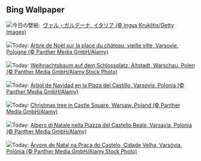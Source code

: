 ## Bing Wallpaper
![](https://www.bing.com/th?id=OHR.ValGardenaItaly_JA-JP2238333845_UHD.jpg&w=1000)今日の壁紙: &nbsp;[ヴァル・ガルデーナ, イタリア (© Ingus Kruklitis/Getty Images)](https://www.bing.com/th?id=OHR.ValGardenaItaly_JA-JP2238333845_UHD.jpg)
<br><br/>
![](https://www.bing.com/th?id=OHR.WarsawChristmas_FR-FR2276037087_UHD.jpg&w=1000)Today: [Arbre de Noël sur la place du château, vieille ville, Varsovie, Pologne (© Panther Media GmbH/Alamy)](https://www.bing.com/th?id=OHR.WarsawChristmas_FR-FR2276037087_UHD.jpg)
<br><br/>
![](https://www.bing.com/th?id=OHR.WarsawChristmas_DE-DE0154947188_UHD.jpg&w=1000)Today: [Weihnachtsbaum auf dem Schlossplatz, Altstadt, Warschau, Polen (© Panther Media GmbH/Alamy Stock Photo)](https://www.bing.com/th?id=OHR.WarsawChristmas_DE-DE0154947188_UHD.jpg)
<br><br/>
![](https://www.bing.com/th?id=OHR.WarsawChristmas_ES-ES2780904824_UHD.jpg&w=1000)Today: [Árbol de Navidad en la Plaza del Castillo, Varsovia, Polonia (© Panther Media GmbH/Alamy)](https://www.bing.com/th?id=OHR.WarsawChristmas_ES-ES2780904824_UHD.jpg)
<br><br/>
![](https://www.bing.com/th?id=OHR.WarsawChristmas_EN-GB5947863010_UHD.jpg&w=1000)Today: [Christmas tree in Castle Square, Warsaw, Poland (© Panther Media GmbH/Alamy)](https://www.bing.com/th?id=OHR.WarsawChristmas_EN-GB5947863010_UHD.jpg)
<br><br/>
![](https://www.bing.com/th?id=OHR.WarsawChristmas_IT-IT0745258849_UHD.jpg&w=1000)Today: [Albero di Natale nella Piazza del Castello Reale, Varsavia, Polonia (© Panther Media GmbH/Alamy)](https://www.bing.com/th?id=OHR.WarsawChristmas_IT-IT0745258849_UHD.jpg)
<br><br/>
![](https://www.bing.com/th?id=OHR.WarsawChristmas_PT-BR7812599043_UHD.jpg&w=1000)Today: [Árvore de Natal na Praça do Castelo, Cidade Velha, Varsóvia, Polônia (© Panther Media GmbH/Alamy Stock Photo)](https://www.bing.com/th?id=OHR.WarsawChristmas_PT-BR7812599043_UHD.jpg)
<br><br/>

